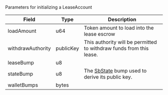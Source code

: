 Parameters for initializing a LeaseAccount

| Field | Type | Description |
|--|--|--|
| loadAmount |  u64 | Token amount to load into the lease escrow |
| withdrawAuthority |  publicKey | This authority will be permitted to withdraw funds from this lease. |
| leaseBump |  u8 |  |
| stateBump |  u8 | The [SbState](/solana/idl/accounts/SbState) bump used to derive its public key. |
| walletBumps |  bytes |  |
